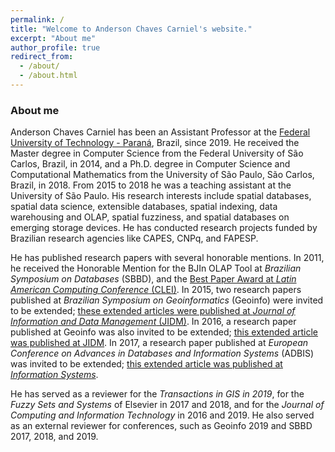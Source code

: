 ```yaml
---
permalink: /
title: "Welcome to Anderson Chaves Carniel's website."
excerpt: "About me"
author_profile: true
redirect_from: 
  - /about/
  - /about.html
---
```


### About me

Anderson Chaves Carniel has been an Assistant Professor at the [Federal University of Technology - Paraná](http://portal.utfpr.edu.br/english), Brazil, since 2019. He received the Master degree in Computer Science from the Federal University of São Carlos, Brazil, in 2014, and a Ph.D. degree in Computer Science and Computational Mathematics from the University of São Paulo, São Carlos, Brazil, in 2018. From 2015 to 2018 he was a teaching assistant at the University of São Paulo. His research interests include spatial databases, spatial data science, extensible databases, spatial indexing, data warehousing and OLAP, spatial fuzziness, and spatial databases on emerging storage devices. He has conducted research projects funded by Brazilian research agencies like CAPES, CNPq, and FAPESP.

He has published research papers with several honorable mentions. In 2011, he received the Honorable Mention for the BJIn OLAP Tool at *Brazilian Symposium on Databases* (SBBD), and the [Best Paper Award at *Latin American Computing Conference* (CLEI)](http://www2.clei.org/cleiej/paper.php?id=243). In 2015, two research papers published at *Brazilian Symposium on Geoinformatics* (Geoinfo) were invited to be extended; [these extended articles were published at *Journal of Information and Data Management* (JIDM)](https://seer.ufmg.br/index.php/jidm/issue/view/299/showToc). In 2016, a research paper published at Geoinfo was also invited to be extended; [this extended article was published at JIDM](https://seer.ufmg.br/index.php/jidm/article/view/4579). In 2017, a research paper published at *European Conference on Advances in Databases and Information Systems* (ADBIS) was invited to be extended; [this extended article was published at *Information Systems*](https://www.sciencedirect.com/science/article/abs/pii/S0306437918300899). 

He has served as a reviewer for the *Transactions in GIS in 2019*, for the *Fuzzy Sets and Systems* of Elsevier in 2017 and 2018, and for the *Journal of Computing and Information Technology* in 2016 and 2019. He also served as an external reviewer for conferences, such as Geoinfo 2019 and SBBD 2017, 2018, and 2019. 

